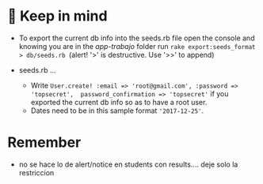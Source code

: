 #  :loudspeaker: Keep in mind

* To export the current db info into the seeds.rb file open the console and knowing you are in the _app-trabajo_ folder run `rake export:seeds_format > db/seeds.rb `(alert! '>' is destructive. Use '>>' to append)

* seeds.rb ...
    * Write `User.create! :email => 'root@gmail.com', :password => 'topsecret',  password_confirmation => 'topsecret'` if you exported the current db info so as to have a root user.
    * Dates need to be in this sample format `'2017-12-25'`.


# Remember

- no se hace lo de alert/notice en students con results.... deje solo la restriccion